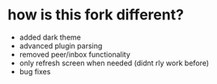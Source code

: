# how is this fork different?

- added dark theme
- advanced plugin parsing
- removed peer/inbox functionality
- only refresh screen when needed (didnt rly work before)
- bug fixes
